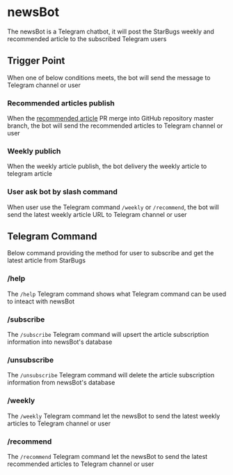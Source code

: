 # newsBot
The newsBot is a Telegram chatbot, it will post the StarBugs weekly and recommended article to the subscribed Telegram users

## Trigger Point
When one of below conditions meets, the bot will send the message to Telegram channel or user

### Recommended articles publish
When the [recommended article](https://github.com/StarBugsWeekly/recommended_article) PR merge into GitHub repository master branch, the bot will send the recommended articles to Telegram channel or user

### Weekly publich
When the weekly article publish, the bot delivery the weekly article to telegram article

### User ask bot by slash command
When user use the Telegram command `/weekly` or `/recommend`, the bot will send the latest weekly article URL to Telegram channel or user

## Telegram Command
Below command providing the method for user to subscribe and get the latest article from StarBugs

### /help
The `/help` Telegram command shows what Telegram command can be used to inteact with newsBot

### /subscribe
The `/subscribe` Telegram command will upsert the article subscription information into newsBot's database

### /unsubscribe
The `/unsubscribe` Telegram command will delete the article subscription information from newsBot's database

### /weekly
The `/weekly` Telegram command let the newsBot to send the latest weekly articles to Telegram channel or user

### /recommend
The `/recommend` Telegram command let the newsBot to send the latest recommended articles to Telegram channel or user